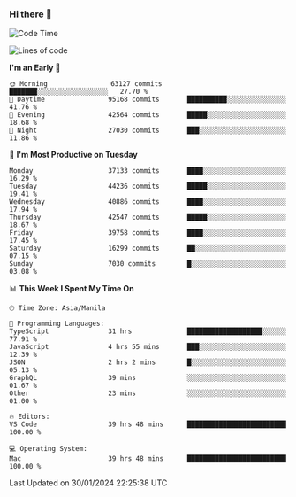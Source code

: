 ### Hi there 👋

<!--START_SECTION:waka-->
![Code Time](http://img.shields.io/badge/Code%20Time-4%2C819%20hrs%2038%20mins-blue)

![Lines of code](https://img.shields.io/badge/From%20Hello%20World%20I%27ve%20Written-106.4%20million%20lines%20of%20code-blue)

**I'm an Early 🐤** 

```text
🌞 Morning                63127 commits       ███████░░░░░░░░░░░░░░░░░░   27.70 % 
🌆 Daytime                95168 commits       ██████████░░░░░░░░░░░░░░░   41.76 % 
🌃 Evening                42564 commits       █████░░░░░░░░░░░░░░░░░░░░   18.68 % 
🌙 Night                  27030 commits       ███░░░░░░░░░░░░░░░░░░░░░░   11.86 % 
```
📅 **I'm Most Productive on Tuesday** 

```text
Monday                   37133 commits       ████░░░░░░░░░░░░░░░░░░░░░   16.29 % 
Tuesday                  44236 commits       █████░░░░░░░░░░░░░░░░░░░░   19.41 % 
Wednesday                40886 commits       ████░░░░░░░░░░░░░░░░░░░░░   17.94 % 
Thursday                 42547 commits       █████░░░░░░░░░░░░░░░░░░░░   18.67 % 
Friday                   39758 commits       ████░░░░░░░░░░░░░░░░░░░░░   17.45 % 
Saturday                 16299 commits       ██░░░░░░░░░░░░░░░░░░░░░░░   07.15 % 
Sunday                   7030 commits        █░░░░░░░░░░░░░░░░░░░░░░░░   03.08 % 
```


📊 **This Week I Spent My Time On** 

```text
🕑︎ Time Zone: Asia/Manila

💬 Programming Languages: 
TypeScript               31 hrs              ███████████████████░░░░░░   77.91 % 
JavaScript               4 hrs 55 mins       ███░░░░░░░░░░░░░░░░░░░░░░   12.39 % 
JSON                     2 hrs 2 mins        █░░░░░░░░░░░░░░░░░░░░░░░░   05.13 % 
GraphQL                  39 mins             ░░░░░░░░░░░░░░░░░░░░░░░░░   01.67 % 
Other                    23 mins             ░░░░░░░░░░░░░░░░░░░░░░░░░   01.00 % 

🔥 Editors: 
VS Code                  39 hrs 48 mins      █████████████████████████   100.00 % 

💻 Operating System: 
Mac                      39 hrs 48 mins      █████████████████████████   100.00 % 
```


 Last Updated on 30/01/2024 22:25:38 UTC
<!--END_SECTION:waka-->


<!--
**rad182/rad182** is a ✨ _special_ ✨ repository because its `README.md` (this file) appears on your GitHub profile.

Here are some ideas to get you started:

- 🔭 I’m currently working on ...
- 🌱 I’m currently learning ...
- 👯 I’m looking to collaborate on ...
- 🤔 I’m looking for help with ...
- 💬 Ask me about ...
- 📫 How to reach me: ...
- 😄 Pronouns: ...
- ⚡ Fun fact: ...
-->
